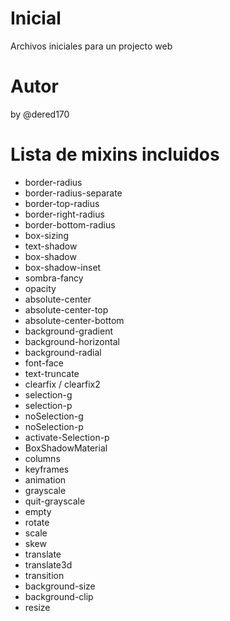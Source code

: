 # Inicial
Archivos iniciales para un projecto web
# Autor
by @dered170
# Lista de mixins incluidos
  * border-radius
  * border-radius-separate
  * border-top-radius
  * border-right-radius
  * border-bottom-radius
  * box-sizing
  * text-shadow
  * box-shadow
  * box-shadow-inset
  * sombra-fancy
  * opacity
  * absolute-center
  * absolute-center-top
  * absolute-center-bottom
  * background-gradient
  * background-horizontal
  * background-radial
  * font-face
  * text-truncate
  * clearfix / clearfix2
  * selection-g
  * selection-p
  * noSelection-g
  * noSelection-p
  * activate-Selection-p
  * BoxShadowMaterial
  * columns
  * keyframes
  * animation
  * grayscale
  * quit-grayscale
  * empty
  * rotate
  * scale
  * skew 
  * translate
  * translate3d
  * transition
  * background-size
  * background-clip
  * resize
